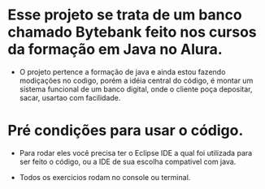 # Esse projeto se trata de um banco chamado Bytebank feito nos cursos da formação em Java  no Alura.
-  O projeto pertence a formação de java e ainda estou fazendo modiçações no codigo, porém a idéia central do código, é montar um sistema funcional de um banco digital, onde o cliente poça depositar, sacar, usartao  com  facilidade.

# Pré condições para  usar o código.
- Para rodar eles você precisa ter  o  Eclipse IDE a qual foi utilizada para ser feito o código, ou a IDE de sua escolha compativel com java. 

- Todos os exercicios rodam no console ou terminal.
